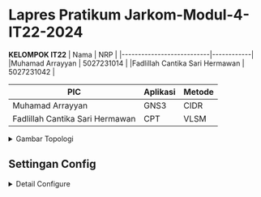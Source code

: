 # Lapres Pratikum Jarkom-Modul-4-IT22-2024

**KELOMPOK IT22**
| Nama | NRP |
|---------------------------|------------|
|Muhamad Arrayyan | 5027231014 |
|Fadlillah Cantika Sari Hermawan | 5027231042 |


|  PIC | Aplikasi | Metode |
|--------|----------|----------|
|  Muhamad Arrayyan  | GNS3 | CIDR |
|  Fadlillah Cantika Sari Hermawan |  CPT | VLSM |

<details>

<summary>Gambar Topologi</summary>

## CIDR Topologi @ GNS3 
<img width="1500" alt="topo-gns" src="https://github.com/user-attachments/assets/5739fa93-2403-4279-952a-49fcd23f6b7c">

## VLSM Topologi @ CPT
<img width="1500" alt="topo-cpt" src="https://github.com/user-attachments/assets/e9ac9975-039c-4074-a082-67893d9d9164">

</details>

## Settingan Config
<details>

<summary>Detail Configure</summary>

## Konfigurasi
### 1
```jsx
auto eth0
iface eth0 inet dhcp

auto eth1
iface eth1 inet static
	address 192.244.1.1
	netmask 255.255.255.0

auto eth2
iface eth2 inet static
	address 192.244.2.1
	netmask 255.255.255.0

auto eth3
iface eth3 inet static
	address 192.244.3.1
	netmask 255.255.255.0

auto eth4
iface eth4 inet static
	address 192.244.4.1
	netmask 255.255.255.0

up iptables -t nat -A POSTROUTING -o eth0 -j MASQUERADE -s 192.244.0.0/16
```

### 2
```jsx
auto eth0
iface eth0 inet static
	address 192.244.1.2
	netmask 255.255.255.0
	gateway 192.244.1.1
```
### 3
```jsx
auto eth0
iface eth0 inet static
	address 192.244.1.3
	netmask 255.255.255.0
	gateway 192.244.1.1
```
</details>



